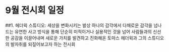  # 9월 전시회 일정
 
 ##1. 헤더윅 스튜디오: 세상을 변화시키는 발상
 하나의 감각에서 다채로운 감각을 넘나드는 유연한 사고 방식을 통해 단순히 미적이거나 실용적인 것을 넘어 사람들과의 신선한 공감을 이끌어내며 새로운 가치를 발견하고 진화해온 토마스 헤더윅과 그의 스튜디오의 발자취를 되짚어보고자 하는 전시회
 
 
